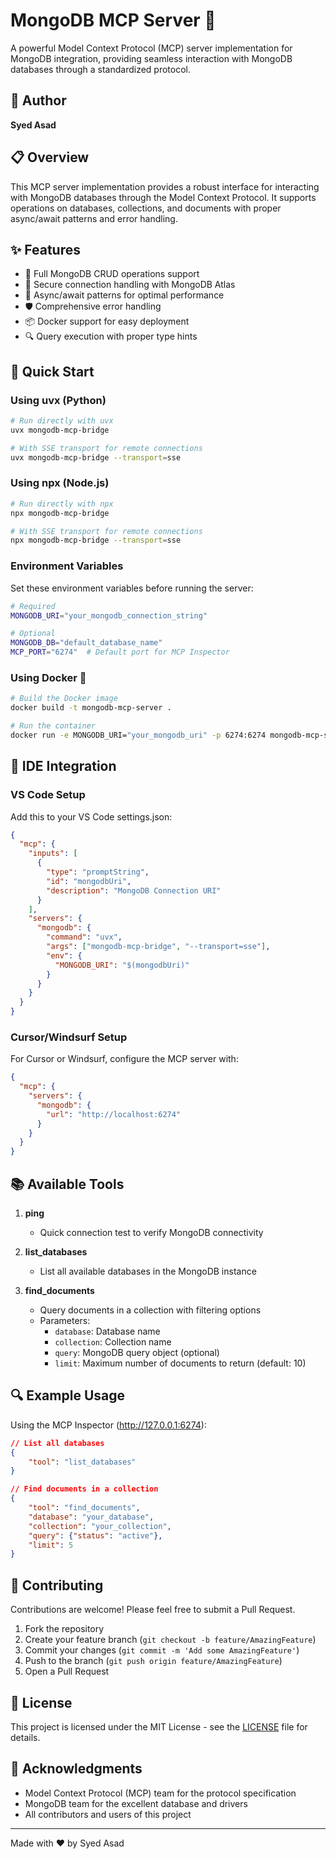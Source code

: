 # MongoDB MCP Server 🚀

A powerful Model Context Protocol (MCP) server implementation for MongoDB integration, providing seamless interaction with MongoDB databases through a standardized protocol.

## 🌟 Author
**Syed Asad**

## 📋 Overview

This MCP server implementation provides a robust interface for interacting with MongoDB databases through the Model Context Protocol. It supports operations on databases, collections, and documents with proper async/await patterns and error handling.

## ✨ Features

- 🔄 Full MongoDB CRUD operations support
- 🔐 Secure connection handling with MongoDB Atlas
- 🚦 Async/await patterns for optimal performance
- 🛡️ Comprehensive error handling
- 📦 Docker support for easy deployment
- 🔍 Query execution with proper type hints

## 🚀 Quick Start

### Using uvx (Python)

```bash
# Run directly with uvx
uvx mongodb-mcp-bridge

# With SSE transport for remote connections
uvx mongodb-mcp-bridge --transport=sse
```

### Using npx (Node.js)

```bash
# Run directly with npx
npx mongodb-mcp-bridge

# With SSE transport for remote connections
npx mongodb-mcp-bridge --transport=sse
```

### Environment Variables

Set these environment variables before running the server:

```bash
# Required
MONGODB_URI="your_mongodb_connection_string"

# Optional
MONGODB_DB="default_database_name"
MCP_PORT="6274"  # Default port for MCP Inspector
```

### Using Docker 🐳

```bash
# Build the Docker image
docker build -t mongodb-mcp-server .

# Run the container
docker run -e MONGODB_URI="your_mongodb_uri" -p 6274:6274 mongodb-mcp-server
```

## 🔗 IDE Integration

### VS Code Setup

Add this to your VS Code settings.json:

```json
{
  "mcp": {
    "inputs": [
      {
        "type": "promptString",
        "id": "mongodbUri",
        "description": "MongoDB Connection URI"
      }
    ],
    "servers": {
      "mongodb": {
        "command": "uvx",
        "args": ["mongodb-mcp-bridge", "--transport=sse"],
        "env": {
          "MONGODB_URI": "$(mongodbUri)"
        }
      }
    }
  }
}
```

### Cursor/Windsurf Setup

For Cursor or Windsurf, configure the MCP server with:

```json
{
  "mcp": {
    "servers": {
      "mongodb": {
        "url": "http://localhost:6274"
      }
    }
  }
}
```

## 📚 Available Tools

1. **ping**
   - Quick connection test to verify MongoDB connectivity

2. **list_databases**
   - List all available databases in the MongoDB instance

3. **find_documents**
   - Query documents in a collection with filtering options
   - Parameters:
     - `database`: Database name
     - `collection`: Collection name
     - `query`: MongoDB query object (optional)
     - `limit`: Maximum number of documents to return (default: 10)

## 🔍 Example Usage

Using the MCP Inspector (http://127.0.0.1:6274):

```json
// List all databases
{
    "tool": "list_databases"
}

// Find documents in a collection
{
    "tool": "find_documents",
    "database": "your_database",
    "collection": "your_collection",
    "query": {"status": "active"},
    "limit": 5
}
```

## 🤝 Contributing

Contributions are welcome! Please feel free to submit a Pull Request.

1. Fork the repository
2. Create your feature branch (`git checkout -b feature/AmazingFeature`)
3. Commit your changes (`git commit -m 'Add some AmazingFeature'`)
4. Push to the branch (`git push origin feature/AmazingFeature`)
5. Open a Pull Request

## 📄 License

This project is licensed under the MIT License - see the [LICENSE](LICENSE) file for details.

## 🙏 Acknowledgments

- Model Context Protocol (MCP) team for the protocol specification
- MongoDB team for the excellent database and drivers
- All contributors and users of this project

---
Made with ❤️ by Syed Asad